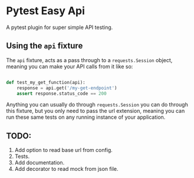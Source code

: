 # Pytest Easy Api

A pytest plugin for super simple API testing.

## Using the `api` fixture
The `api` fixture, acts as a pass through to a `requests.Session` object, 
meaning you can make your API calls from it like so:

```python

def test_my_get_function(api):
    response = api.get('/my-get-endpoint')
    assert response.status_code == 200

```

Anything you can usually do through `requests.Session` you can do through this 
fixture, but you only need to pass the url extension, meaning you can run these
same tests on any running instance of your application. 


## TODO:
1. Add option to read base url from config.
2. Tests.
3. Add documentation.
4. Add decorator to read mock from json file.

